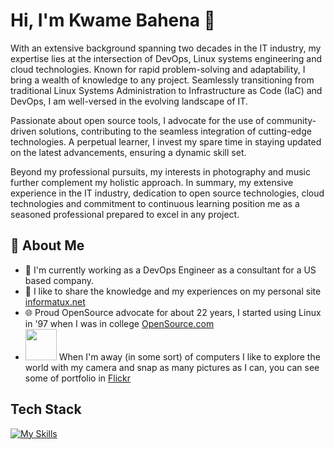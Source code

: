 # Hi, I'm Kwame Bahena 👋

With an extensive background spanning two decades in the IT industry, my expertise lies at the intersection of DevOps, Linux systems engineering and cloud technologies. Known for rapid problem-solving and adaptability, I bring a wealth of knowledge to any project. Seamlessly transitioning from traditional Linux Systems Administration to Infrastructure as Code (IaC) and DevOps, I am well-versed in the evolving landscape of IT.

Passionate about open source tools, I advocate for the use of community-driven solutions, contributing to the seamless integration of cutting-edge technologies. A perpetual learner, I invest my spare time in staying updated on the latest advancements, ensuring a dynamic skill set.

Beyond my professional pursuits, my interests in photography and music further complement my holistic approach. In summary, my extensive experience in the IT industry, dedication to open source technologies, cloud technologies and commitment to continuous learning position me as a seasoned professional prepared to excel in any project.


## 🚀 About Me

- 🔭 I'm currently working as a DevOps Engineer as a consultant for a US based company.
- 📝 I like to share the knowledge and my experiences on my personal site [informatux.net](https://informatux.net)
- 🌐 Proud OpenSource advocate for about 22 years, I started using Linux in '97 when I was in college [OpenSource.com](https://opensource.com/)
- <img src="https://github.com/FortAwesome/Font-Awesome/blob/6.x/svgs/solid/camera-retro.svg" width="50" height="50"> When I'm away (in some sort) of computers I like to explore the world with my camera and snap as many pictures as I can, you can see some of portfolio in  [Flickr](https://www.flickr.com/photos/informatux/albums/)


## Tech Stack

[![My Skills](https://skillicons.dev/icons?i=linux,aws,kubernetes,docker,gcp,ansible,grafana,gitlab,jenkins,azure)](https://skillicons.dev)
